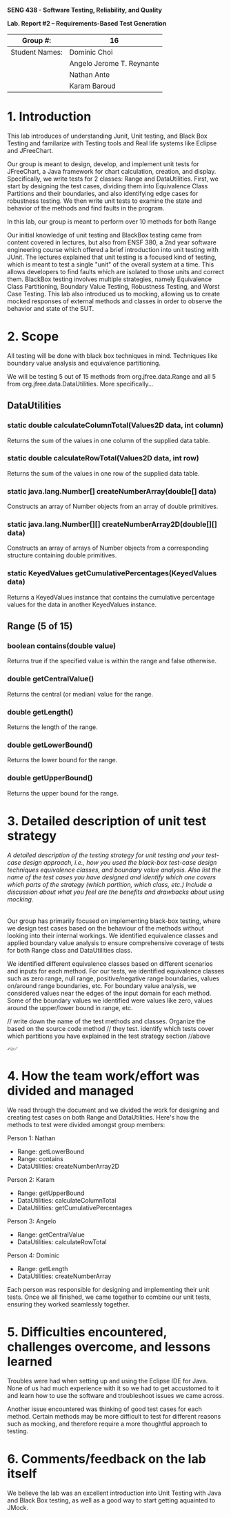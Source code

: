 **SENG 438 - Software Testing, Reliability, and Quality**

**Lab. Report \#2 – Requirements-Based Test Generation**

| Group \#:      | 16                        |
| -------------- | ------------------------- |
| Student Names: | Dominic Choi              |
|                | Angelo Jerome T. Reynante |
|                | Nathan Ante               |
|                | Karam Baroud              |

# 1. Introduction

This lab introduces of understanding Junit, Unit testing, and Black Box Testing and familarize with Testing tools and Real life systems like Eclipse and JFreeChart.

Our group is meant to design, develop, and implement unit tests for JFreeChart, a Java framework for chart calculation, creation, and display. Specifically, we write tests for 2 classes: Range and DataUtilities. First, we start by designing the test cases, dividing them into Equivalence Class Partitions and their boundaries, and also identifying edge cases for robustness testing. We then write unit tests to examine the state and behavior of the methods and find faults in the program.

In this lab, our group is meant to perform over 10 methods for both Range

Our initial knowledge of unit testing and BlackBox testing came from content covered in lectures, but also from ENSF 380, a 2nd year software engineering course which offered a brief introduction into unit testing with JUnit. The lectures explained that unit testing is a focused kind of testing, which is meant to test a single "unit" of the overall system at a time. This allows developers to find faults which are isolated to those units and correct them. BlackBox testing involves multiple strategies, namely Equivalence Class Partitioning, Boundary Value Testing, Robustness Testing, and Worst Case Testing. This lab also introduced us to mocking, allowing us to create mocked responses of external methods and classes in order to observe the behavior and state of the SUT.

# 2. Scope 

All testing will be done with black box techniques in mind. Techniques like boundary value analysis and equivalence partitioning.

We will be testing 5 out of 15 methods from org.jfree.data.Range and all 5 from org.jfree.data.DataUtilities. More specifically...

## DataUtilities
### static double calculateColumnTotal(Values2D data, int column)
Returns the sum of the values in one column of the supplied data table.

### static double calculateRowTotal(Values2D data, int row)
Returns the sum of the values in one row of the supplied data table.

### static java.lang.Number[] createNumberArray(double[] data)
Constructs an array of Number objects from an array of double primitives.

### static java.lang.Number[][] createNumberArray2D(double[][] data)
Constructs an array of arrays of Number objects from a corresponding structure containing double primitives.

### static KeyedValues getCumulativePercentages(KeyedValues data)
Returns a KeyedValues instance that contains the cumulative percentage values for the data in another KeyedValues instance.

## Range (5 of 15)
### boolean	contains(double value)
Returns true if the specified value is within the range and false otherwise.

### double	getCentralValue()
Returns the central (or median) value for the range.

### double	getLength()
Returns the length of the range.

### double	getLowerBound()
Returns the lower bound for the range.

### double	getUpperBound()
Returns the upper bound for the range.

# 3. Detailed description of unit test strategy

###### A detailed description of the testing strategy for unit testing and your test-case design approach, i.e., how you used the black-box test-case design techniques equivalence classes, and boundary value analysis. Also list the name of the test cases you have designed and identify which one covers which parts of the strategy (which partition, which class, etc.) Include a discussion about what you feel are the benefits and drawbacks about using mocking.

Our group has primarily focused on implementing black-box testing, where we design test cases based on the behaviour of the methods without looking into their internal workings. We identified equivalence classes and applied boundary value analysis to ensure comprehensive coverage of tests for both Range class and DataUtilities class.

We identified different equivalence classes based on different scenarios and inputs for each method. For our tests, we identified equivalence classes such as zero range, null range, positive/negative range boundaries, values on/around range boundaries, etc. For boundary value analysis, we considered values near the edges of the input domain for each method. Some of the boundary values we identified were values like zero, values around the upper/lower bound in range, etc.
    
// write down the name of the test methods and classes. Organize the based on
the source code method // they test. identify which tests cover which partitions
you have explained in the test strategy section //above

    ✓☑✅︎

# 4. How the team work/effort was divided and managed

We read through the document and we divided the work for designing and creating test cases on both Range and DataUtilities. Here's how the methods to test were divided amongst group members:

Person 1: Nathan
- Range: getLowerBound
- Range: contains
- DataUtilities: createNumberArray2D

Person 2: Karam
- Range: getUpperBound
- DataUtilities: calculateColumnTotal
- DataUtilities: getCumulativePercentages

Person 3: Angelo
- Range: getCentralValue 
- DataUtilities: calculateRowTotal

Person 4: Dominic
- Range: getLength
- DataUtilities: createNumberArray

Each person was responsible for designing and implementing their unit tests. Once we all finished, we came together to combine our unit tests, ensuring they worked seamlessly together. 

# 5. Difficulties encountered, challenges overcome, and lessons learned

Troubles were had when setting up and using the Eclipse IDE for Java. None of us had much experience with it so we had to get accustomed to it and learn how to use the software and troubleshoot issues we came across.

Another issue encountered was thinking of good test cases for each method. Certain methods may be more difficult to test for different reasons such as mocking, and therefore require a more thoughtful approach to testing.

# 6. Comments/feedback on the lab itself

We believe the lab was an excellent introduction into Unit Testing with Java and Black Box testing, as well as a good way to start getting aquainted to JMock. 
